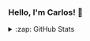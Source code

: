 ### Hello, I'm Carlos! 👋

<!--
**chrobles9/chrobles9** is a ✨ _special_ ✨ repository because its `README.md` (this file) appears on your GitHub profile.

Here are some ideas to get you started:

- 🔭 I’m currently working on ...
- 🌱 I’m currently learning ...
- 👯 I’m looking to collaborate on ...
- 🤔 I’m looking for help with ...
- 💬 Ask me about ...
- 📫 How to reach me: ...
- 😄 Pronouns: ...
- ⚡ Fun fact: ...
-->


<details>
  <summary>:zap: GitHub Stats</summary>
    <p align = 'center'>
      <img src='https://github-readme-stats-chrobles9.vercel.app/api/top-langs/?username=chrobles9&layout=compact&theme=chartreuse-dark&hide_border=true&langs_count=6' />
    </p>
  
   <p align = 'center'>
[![Carlos' GitHub stats](https://github-readme-stats.vercel.app/api?username=chrobles9)](https://github.com/chrobles9/github-readme-stats)

  </p>

   <p align = 'center'>
     <img src = 'https://github-readme-stats-chrobles9.vercel.app/api?username=chrobles9&show_icons=true&theme=chartreuse-dark&hide_border=true&hide=stars,contribs&count_private=true' />
  </p>

</details>  



